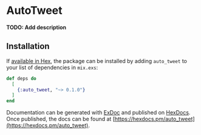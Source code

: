 # AutoTweet

**TODO: Add description**

## Installation

If [available in Hex](https://hex.pm/docs/publish), the package can be installed
by adding `auto_tweet` to your list of dependencies in `mix.exs`:

```elixir
def deps do
  [
    {:auto_tweet, "~> 0.1.0"}
  ]
end
```

Documentation can be generated with [ExDoc](https://github.com/elixir-lang/ex_doc)
and published on [HexDocs](https://hexdocs.pm). Once published, the docs can
be found at [https://hexdocs.pm/auto_tweet](https://hexdocs.pm/auto_tweet).

